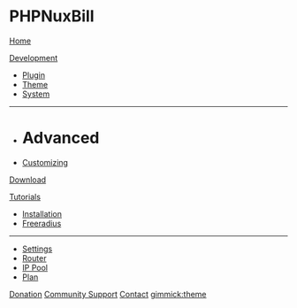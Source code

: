 # PHPNuxBill

[Home](index.md)

[Development]()

  * [Plugin](dev/plugin.md)
  * [Theme](dev/them.md)
  * [System](dev/system.md)
  - - - -
  * # Advanced
  * [Customizing](customizing.md)

[Download](gimmicks.md)

[Tutorials]()

  * [Installation](tutorials/install.md)
  * [Freeradius](tutorials/freeradius.md)
  - - - -
  * [Settings](tutorials/settings.md)
  * [Router](tutorials/router.md)
  * [IP Pool](tutorials/pool.md)
  * [Plan](tutorials/plan.md)

[Donation](donations.md)
[Community Support](https://t.me/phpnuxbill)
[Contact](https://t.me/ibnux)
[gimmick:theme](flatly)
